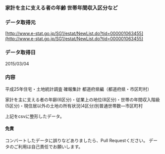 
### 家計を主に支える者の年齢 世帯年間収入区分など

### データ取得元

[http://www.e-stat.go.jp/SG1/estat/NewList.do?tid=000001063455](http://www.e-stat.go.jp/SG1/estat/NewList.do?tid=000001063455)

### データ取得日

2015/03/04

### 内容

平成25年住宅・土地統計調査 確報集計 都道府県編（都道府県・市区町村） 

家計を主に支える者の年齢(6区分)・従業上の地位(8区分)・世帯の年間収入階級(5区分)・現住居以外の土地の所有状況(4区分)別普通世帯数―市区町村

上記をcsvに整形したデータ。


#### 免責

コンバートしたデータに誤りなどありましたら、Pull Requestください。
データのご利用は自己責任でお願いします。
